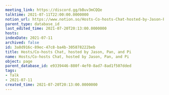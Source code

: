 ```yaml
---
meeting_link: https://discord.gg/bBuv3mCQQe
talktime: 2021-07-11T22:00:00.0000000
notion_url: https://www.notion.so/Hosts-Co-hosts-Chat-hosted-by-Jason-Pan-and-Pi-3a8d916c89ec47c8ba4b305878222beb
parent_type: database_id
last_edited_time: 2021-07-20T20:13:00.0000000
hosts: 
indexDate: 2021-07-11
archived: false
id: 3a8d916c-89ec-47c8-ba4b-305878222beb
title: Hosts/Co-hosts Chat, hosted by Jason, Pan, and Pi
name: Hosts/Co-hosts Chat, hosted by Jason, Pan, and Pi
object: page
parent_database_id: e9339446-880f-4ef0-8ad7-8ad1f507dded
tags:
- Talk
- 2021-07-11
created_time: 2021-07-20T20:13:00.0000000
---
```





